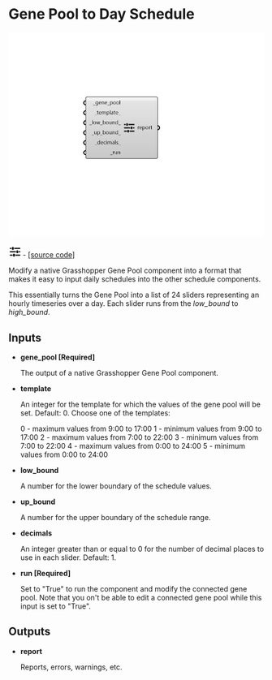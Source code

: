 # Gene Pool to Day Schedule

![](../../.gitbook/assets/Gene_Pool_to_Day_Schedule.png)

![](../../.gitbook/assets/Gene_Pool_to_Day_Schedule%20%281%29.png) - [\[source code\]](https://github.com/ladybug-tools/honeybee-grasshopper-energy/blob/master/honeybee_grasshopper_energy/src//HB%20Gene%20Pool%20to%20Day%20Schedule.py)

Modify a native Grasshopper Gene Pool component into a format that makes it easy to input daily schedules into the other schedule components.

This essentially turns the Gene Pool into a list of 24 sliders representing an hourly timeseries over a day. Each slider runs from the _low\_bound_ to _high\_bound_.

## Inputs

* **gene\_pool \[Required\]**

  The output of a native Grasshopper Gene Pool component. 

* **template**

  An integer for the template for which the values of the gene pool will be set. Default: 0. Choose one of the templates: 

  0 - maximum values from 9:00 to 17:00 1 - minimum values from 9:00 to 17:00 2 - maximum values from 7:00 to 22:00 3 - minimum values from 7:00 to 22:00 4 - maximum values from 0:00 to 24:00 5 - minimum values from 0:00 to 24:00 

* **low\_bound**

  A number for the lower boundary of the schedule values. 

* **up\_bound**

  A number for the upper boundary of the schedule range. 

* **decimals**

  An integer greater than or equal to 0 for the number of decimal places to use in each slider. Default: 1. 

* **run \[Required\]**

  Set to "True" to run the component and modify the connected gene pool. Note that you on't be able to edit a connected gene pool while this input is set to "True". 

## Outputs

* **report**

  Reports, errors, warnings, etc. 

